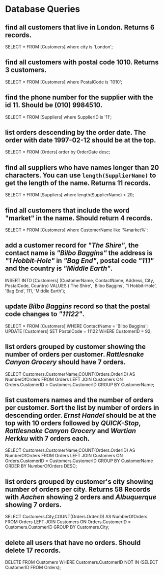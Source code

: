 # Database Queries

## find all customers that live in London. Returns 6 records.
SELECT * FROM [Customers] where city is 'London';
## find all customers with postal code 1010. Returns 3 customers.
SELECT * FROM [Customers] where PostalCode is '1010';
## find the phone number for the supplier with the id 11. Should be (010) 9984510.
SELECT * FROM [Suppliers] where SupplierID is '11';
## list orders descending by the order date. The order with date 1997-02-12 should be at the top.
SELECT * FROM [Orders] order by OrderDate desc;
## find all suppliers who have names longer than 20 characters. You can use `length(SupplierName)` to get the length of the name. Returns 11 records.
SELECT * FROM [Suppliers] where length(SupplierName) > 20;
## find all customers that include the word "market" in the name. Should return 4 records.
SELECT * FROM [Customers] where CustomerName like '%market%';
## add a customer record for _"The Shire"_, the contact name is _"Bilbo Baggins"_ the address is _"1 Hobbit-Hole"_ in _"Bag End"_, postal code _"111"_ and the country is _"Middle Earth"_.
INSERT INTO [Customers] (CustomerName, ContactName, Address, City, PostalCode, Country) VALUES ('The Shire', 'Bilbo Baggins', '1 Hobbit-Hole', 'Bag End', 111, 'Middle Earth');

## update _Bilbo Baggins_ record so that the postal code changes to _"11122"_.
SELECT * FROM [Customers] WHERE ContactName = 'Bilbo Baggins';
UPDATE [Customers] SET PostalCode = 11122 WHERE CustomerID = 92;
## list orders grouped by customer showing the number of orders per customer. _Rattlesnake Canyon Grocery_ should have 7 orders.
SELECT Customers.CustomerName,COUNT(Orders.OrderID) AS NumberOfOrders FROM Orders
LEFT JOIN Customers ON Orders.CustomerID = Customers.CustomerID
GROUP BY CustomerName; 
## list customers names and the number of orders per customer. Sort the list by number of orders in descending order. _Ernst Handel_ should be at the top with 10 orders followed by _QUICK-Stop_, _Rattlesnake Canyon Grocery_ and _Wartian Herkku_ with 7 orders each.
SELECT Customers.CustomerName,COUNT(Orders.OrderID) AS NumberOfOrders FROM Orders
LEFT JOIN Customers ON Orders.CustomerID = Customers.CustomerID
GROUP BY CustomerName ORDER BY NumberOfOrders DESC;
## list orders grouped by customer's city showing number of orders per city. Returns 58 Records with _Aachen_ showing 2 orders and _Albuquerque_ showing 7 orders.
SELECT Customers.City,COUNT(Orders.OrderID) AS NumberOfOrders FROM Orders
LEFT JOIN Customers ON Orders.CustomerID = Customers.CustomerID
GROUP BY Customers.City;
## delete all users that have no orders. Should delete 17 records.
DELETE FROM Customers WHERE Customers.CustomerID NOT IN (SELECT CustomerID FROM Orders);
